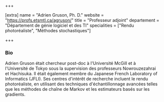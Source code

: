 +++

[extra]
name = "Adrien Gruson, Ph. D."
website = "https://profs.etsmtl.ca/agruson/"
title = "Professeur adjoint"
departement = "Département de génie logiciel et des TI"
specialities = ["Rendu photoréaliste", "Méthodes stochastiques"]

+++

### Bio

Adrien Gruson était chercheur post-doc à l'Université McGill et à l'Université de Tokyo sous la supervision des professeurs Nowrouzezahrai et Hachisuka. Il était également membre du Japanese French Laboratory of Informatics (JFLI). Ses centres d'intérêt de recherche incluent le rendu photoréaliste, en utilisant des techniques d'échantillonnage avancées telles que les méthodes de  chaîne de Markov et les estimateurs basés sur les gradients.